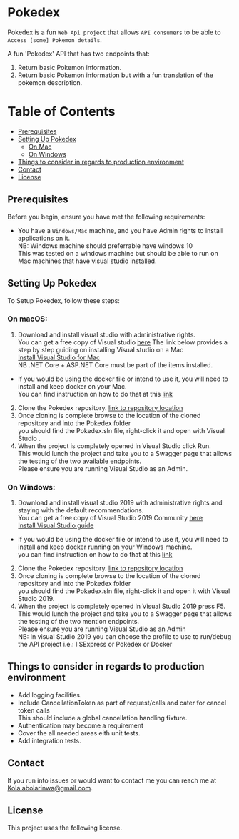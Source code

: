 # Pokedex

Pokedex is a fun `Web Api project` that allows `API consumers` to be able to `Access [some] Pokemon details`.
 
A fun 'Pokedex' API that has two endpoints that:
 1. Return basic Pokemon information.
 2. Return basic Pokemon information but with a fun translation of the pokemon description.

Table of Contents
=================

  * [Prerequisites](#Prerequisites)
  * [Setting Up Pokedex](#Setting_Up_Pokedex)
     * [On Mac](#on_mac)
     * [On Windows](#on_windows)
  * [Things to consider in regards to production environment](#Things_to_consider_for_production)
  * [Contact](#Contact)
  * [License](#License)


## Prerequisites<a name="Prerequisites"/>
 
Before you begin, ensure you have met the following requirements:
* You have a `Windows/Mac` machine, and you have Admin rights to install applications on it.<br/> 
NB: Windows machine should preferrable have windows 10<br/>
This was tested on a windows machine but should be able to run on Mac machines that have visual studio installed.
 
 
## Setting Up Pokedex <a name="Setting_Up_Pokedex"/>
 
To Setup Pokedex, follow these steps:
 
### On macOS:<a name="on_mac"/>
1. Download and install visual studio with administrative rights.<br/>
You can get a free copy of Visual studio [here](https://visualstudio.microsoft.com/downloads/)
The link below provides a step by step guiding on installing Visual studio on a Mac<br/>
[Install Visual Studio for Mac](https://tutorials.visualstudio.com/vs4mac-install/install)<br/>
NB .NET Core + ASP.NET Core must be part of the items installed.<br/>
* If you would be using the docker file or intend to use it, you will need to install and keep  docker on your Mac.<br/>
You can find instruction on how to do that at this [link](https://docs.docker.com/docker-for-mac/install/)<br/>
2. Clone the Pokedex repository. [link to repository location](https://github.com/AskXclaim/Pokedex)<br/>
3. Once cloning is complete browse to the location of the cloned repository and into the Pokedex folder <br/>
you should find the Pokedex.sln file, right-click it and open with Visual Studio .<br/>
4. When the project is completely opened in Visual Studio click Run.<br/>
This would lunch the project and take you to a Swagger page that allows the testing of the two available endpoints.<br/>
Please ensure you are running Visual Studio as an Admin.
 
### On Windows:<a name="on_windows"/>
1. Download and install visual studio 2019 with administrative rights and staying with the default recommendations.<br/>
You can get a free copy of Visual Studio 2019 Community [here](https://visualstudio.microsoft.com/downloads/)<br/>
[Install Visual Studio guide](https://docs.microsoft.com/en-us/visualstudio/install/install-visual-studio?view=vs-2019)<br/>
* If you would be using the docker file or intend to use it, you will need to install and keep docker running on your Windows machine.<br/>
you can find instruction on how to do that at this [link](https://docs.docker.com/docker-for-windows/install/)<br/>
2. Clone the Pokedex repository. [link to repository location](https://github.com/AskXclaim/Pokedex)<br/>
3. Once cloning is complete browse to the location of the cloned repository and into the Pokedex folder <br/>
you should find the Pokedex.sln file, right-click it and open it with Visual Studio 2019.<br/>
4. When the project is completely opened in Visual Studio 2019 press F5.<br/>
This would lunch the project and take you to a Swagger page that allows the testing of the two mention endpoints.<br/>
Please ensure you are running Visual Studio as an Admin<br/>
NB: In visual Studio 2019 you can choose the profile to use to run/debug the API project i.e.: IISExpress or Pokedex or Docker
 
 
## Things to consider in regards to production environment <a name="Things_to_consider_for_production"/> 
* Add logging facilities.
* Include CancellationToken as part of request/calls and cater for cancel token calls<br/>
This should include a global cancellation handling fixture.
* Authentication may become a requirement 
* Cover the all needed areas eith unit tests.
* Add integration tests.
 
## Contact <a name="Contact"/> 
 
If you run into issues or would want to contact me you can reach me at Kola.abolarinwa@gmail.com.
 
## License <a name="License"/> 
 
This project uses the following license.
